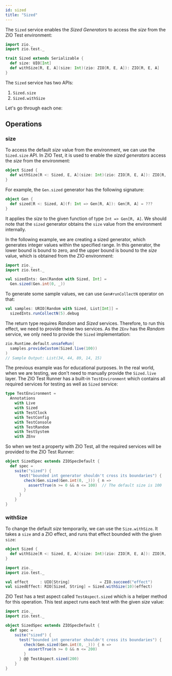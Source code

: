 ```yaml
---
id: sized
title: "Sized"
---
```


The `Sized` service enables the _Sized Generators_ to access the _size_ from the ZIO Test environment:

```scala mdoc:invisible
import zio._
import zio.test._
```

```scala mdoc:compile-only
trait Sized extends Serializable {
  def size: UIO[Int]
  def withSize[R, E, A](size: Int)(zio: ZIO[R, E, A]): ZIO[R, E, A]
}
```

The `Sized` service has two APIs:
1. `Sized.size`
2. `Sized.withSize`

Let's go through each one:

## Operations

### size

To access the default _size_ value from the environment, we can use the `Sized.size` API. In ZIO Test, it is used to enable the _sized generators_ access the _size_ from the environment:


```scala mdoc:compile-only
object Sized {
  def withSize[R <: Sized, E, A](size: Int)(zio: ZIO[R, E, A]): ZIO[R, E, A] = ???
}
```

For example, the `Gen.sized` generator has the following signature:

```scala mdoc:compile-only
object Gen {
  def sized[R <: Sized, A](f: Int => Gen[R, A]): Gen[R, A] = ???
}
```

It applies the _size_ to the given function of type `Int => Gen[R, A]`. We should note that the `sized` generator obtains the `size` value from the environment internally.

In the following example, we are creating a sized generator, which generates integer values within the specified range. In this generator, the lower bound is bound to zero, and the upper bound is bound to the _size_ value, which is obtained from the ZIO environment:

```scala mdoc:silent:nest
import zio._
import zio.test._

val sizedInts: Gen[Random with Sized, Int] = 
  Gen.sized(Gen.int(0, _))
```

To generate some sample values, we can use `Gen#runCollectN` operator on that:

```scala mdoc:silent:nest
val samples: URIO[Random with Sized, List[Int]] = 
  sizedInts.runCollectN(5).debug
```

The return type requires _Random_ and _Sized_ services. Therefore, to run this effect, we need to provide these two services. As the `ZEnv` has the _Random_ service, we only need to provide the `Sized` implementation:

```scala mdoc:silent:nest
zio.Runtime.default.unsafeRun(
  samples.provideCustom(Sized.live(100)) 
)
// Sample Output: List(34, 44, 89, 14, 15)
```

The previous example was for educational purposes. In the real world, when we are testing, we don't need to manually provide the `Sized.live` layer. The ZIO Test Runner has a built-in `TestEnvironment` which contains all required services for testing as well as `Sized` service:

```scala mdoc:compile-only
type TestEnvironment =
  Annotations
    with Live
    with Sized
    with TestClock
    with TestConfig
    with TestConsole
    with TestRandom
    with TestSystem
    with ZEnv
```

So when we test a property with ZIO Test, all the required services will be provided to the ZIO Test Runner:

```scala mdoc:compile-only
object SizedSpec extends ZIOSpecDefault {
  def spec =
    suite("sized") {
      test("bounded int generator shouldn't cross its boundaries") {
        check(Gen.sized(Gen.int(0, _))) { n =>
          assertTrue(n >= 0 && n <= 100)  // The default size is 100
        }
      }
    }
}
```

### withSize

To change the default _size_ temporarily, we can use the `Size.withSize`. It takes a `size` and a ZIO effect, and runs that effect bounded with the given `size`:

```scala mdoc:compile-only
object Sized {
  def withSize[R <: Sized, E, A](size: Int)(zio: ZIO[R, E, A]): ZIO[R, E, A] = ???
}
```

```scala mdoc:compile-only
import zio._
import zio.test._

val effect     : UIO[String]             = ZIO.succeed("effect")
val sizedEffect: RIO[Sized, String] = Sized.withSize(10)(effect)
```

ZIO Test has a test aspect called `TestAspect.sized` which is a helper method for this operation. This test aspect runs each test with the given _size_ value:

```scala mdoc:compile-only
import zio._
import zio.test._

object SizedSpec extends ZIOSpecDefault {
  def spec =
    suite("sized") {
      test("bounded int generator shouldn't cross its boundaries") {
        check(Gen.sized(Gen.int(0, _))) { n =>
          assertTrue(n >= 0 && n <= 200)
        }
      } @@ TestAspect.sized(200)
    }
}
```
